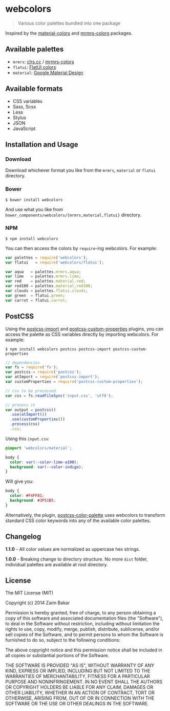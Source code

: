 # webcolors

> Various color palettes bundled into one package

Inspired by the [material-colors](https://github.com/shuhei/material-colors)
and [mrmrs-colors](https://github.com/mrmrs/colors) packages.

## Available palettes

- `mrmrs`: [clrs.cc](http://clrs.cc/) / [mrmrs-colors](https://github.com/mrmrs/colors)
- `flatui`: [FlatUI colors](http://flatuicolors.co/)
- `material`: [Google Material Design](http://www.google.com/design/spec/style/color.html)

## Available formats

- CSS variables
- Sass, Scss
- Less
- Stylus
- JSON
- JavaScript

## Installation and Usage

### Download

Download whichever format you like from the `mrmrs`, `material` or
`flatui` directory.

### Bower

```
$ bower install webcolors
```

And use what you like from `bower_components/webcolors/{mrmrs,material,flatui}`
directory.

### NPM

```
$ npm install webcolors
```

You can then access the colors by `require`-ing webcolors. For example:

```javascript
var palettes = require('webcolors');
var flatui   = require('webcolors/flatui');

var aqua   = palettes.mrmrs.aqua;
var lime   = palettes.mrmrs.lime;
var red    = palettes.material.red;
var red100 = palettes.material.red100;
var clouds = palettes.flatui.clouds;
var green  = flatui.green;
var carrot = flatui.carrot;
```

## PostCSS

Using the [postcss-import](https://github.com/postcss/postcss-import) and
[postcss-custom-properties](https://github.com/postcss/postcss-custom-properties)
plugins, you can access the palette as CSS variables directly by importing
webcolors. For example:

```
$ npm install webcolors postcss postcss-import postcss-custom-properties
```

```javascript
// dependencies
var fs = require('fs');
var postcss = require('postcss');
var atImport = require('postcss-import');
var customProperties = require('postcss-custom-properties');

// css to be processed
var css = fs.readFileSync('input.css', 'utf8');

// process it
var output = postcss()
  .use(atImport())
  .use(customProperties())
  .process(css)
  .css;
```

Using this `input.css`:

```css
@import 'webcolors/material';

body {
  color: var(--color-lime-a100);
  background: var(--color-indigo);
}
```

Will give you:

```css
body {
  color: #F4FF81;
  background: #3F51B5;
}
```

Alternatively, the plugin,
[postcss-color-palette](https://github.com/zaim/postcss-color-palette) uses
webcolors to transform standard CSS color keywords into any of the available
color palettes.

## Changelog

**1.1.0** - All color values are normalized as uppercase hex strings.

**1.0.0** - Breaking change to directory structure. No more `dist` folder,
individual palettes are available at root directory.

## License

The MIT License (MIT)

Copyright (c) 2014 Zaim Bakar

Permission is hereby granted, free of charge, to any person obtaining a
copy of this software and associated documentation files (the "Software"),
to deal in the Software without restriction, including without limitation
the rights to use, copy, modify, merge, publish, distribute, sublicense,
and/or sell copies of the Software, and to permit persons to whom the
Software is furnished to do so, subject to the following conditions:

The above copyright notice and this permission notice shall be included
in all copies or substantial portions of the Software.

THE SOFTWARE IS PROVIDED "AS IS", WITHOUT WARRANTY OF ANY KIND, EXPRESS OR
IMPLIED, INCLUDING BUT NOT LIMITED TO THE WARRANTIES OF MERCHANTABILITY,
FITNESS FOR A PARTICULAR PURPOSE AND NONINFRINGEMENT. IN NO EVENT SHALL THE
AUTHORS OR COPYRIGHT HOLDERS BE LIABLE FOR ANY CLAIM, DAMAGES OR OTHER
LIABILITY, WHETHER IN AN ACTION OF CONTRACT, TORT OR OTHERWISE, ARISING
FROM, OUT OF OR IN CONNECTION WITH THE SOFTWARE OR THE USE OR OTHER
DEALINGS IN THE SOFTWARE.
